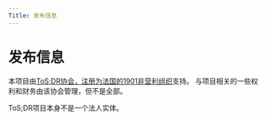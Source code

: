 ```yaml
---
Title: 发布信息
---
```


# 发布信息

本项目由[ToS;DR协会，注册为法国的1901非营利组织](https://1901.tosdr.org/)支持。 与项目相关的一些权利和财务由该协会管理，但不是全部。

ToS;DR项目本身不是一个法人实体。
